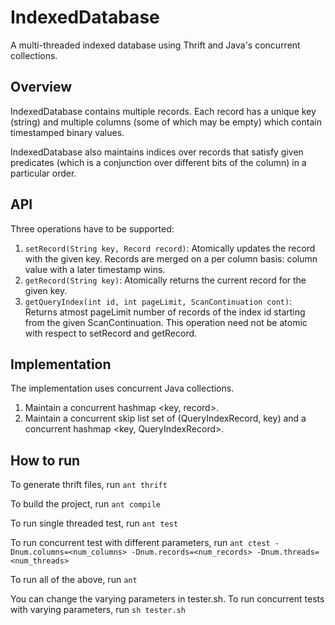 IndexedDatabase
===============

A multi-threaded indexed database using Thrift and Java's concurrent collections.

Overview
------
IndexedDatabase contains multiple records. Each record has a unique key (string) and multiple columns 
(some of which may be empty) which contain timestamped binary values.

IndexedDatabase also maintains indices over records that satisfy given predicates (which is a conjunction over different bits of the column) in a particular order.

API
---
Three operations have to be supported:

1. `setRecord(String key, Record record)`: Atomically updates the record with the given key. Records are merged on a per column basis: column value with a later timestamp wins.
2. `getRecord(String key)`: Atomically returns the current record for the given key.
3. `getQueryIndex(int id, int pageLimit, ScanContinuation cont)`: Returns atmost pageLimit number of records of the index id starting from the given ScanContinuation. This operation need not be atomic with respect to setRecord and getRecord.

Implementation
--------------
The implementation uses concurrent Java collections.

1. Maintain a concurrent hashmap <key, record>.
2. Maintain a concurrent skip list set of (QueryIndexRecord, key) and a concurrent hashmap <key, QueryIndexRecord>.

How to run
----------
To generate thrift files, run ` ant thrift `

To build the project, run ` ant compile `

To run single threaded test, run ` ant test `

To run concurrent test with different parameters, run
` ant ctest -Dnum.columns=<num_columns> -Dnum.records=<num_records> -Dnum.threads=<num_threads> `

To run all of the above, run ` ant `

You can change the varying parameters in tester.sh.
To run concurrent tests with varying parameters, run ` sh tester.sh `
